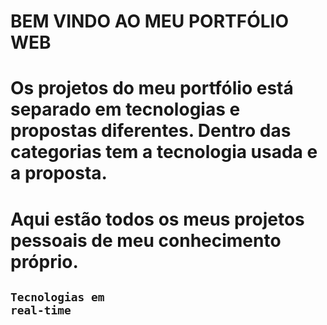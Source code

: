 # BEM VINDO AO MEU PORTFÓLIO WEB
# Os projetos do meu portfólio está separado em tecnologias e propostas diferentes. Dentro das categorias tem a tecnologia usada e a proposta.
# Aqui estão todos os meus projetos pessoais de meu conhecimento próprio.

<code><h2 style="color: ##C1BFBF">Tecnologias em real-time</h2></code>
